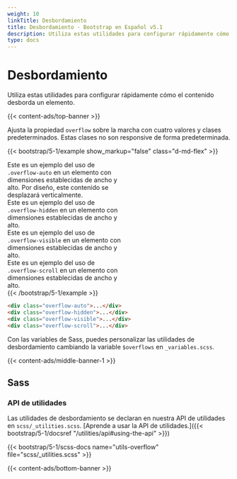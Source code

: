 ```yaml
---
weight: 10
linkTitle: Desbordamiento
title: Desbordamiento · Bootstrap en Español v5.1
description: Utiliza estas utilidades para configurar rápidamente cómo el contenido desborda un elemento.
type: docs
---
```


# Desbordamiento

Utiliza estas utilidades para configurar rápidamente cómo el contenido desborda un elemento.

{{< content-ads/top-banner >}}

Ajusta la propiedad `overflow` sobre la marcha con cuatro valores y clases predeterminados. Estas clases no son responsive de forma predeterminada.

{{< bootstrap/5-1/example show_markup="false" class="d-md-flex" >}}
  <div class="overflow-auto p-3 mb-3 mb-md-0 me-md-3 bg-light" style="max-width: 260px; max-height: 100px;">
    Este es un ejemplo del uso de <code>.overflow-auto</code> en un elemento con dimensiones establecidas de ancho y alto. Por diseño, este contenido se desplazará verticalmente.
  </div>
  <div class="overflow-hidden p-3 mb-3 mb-md-0 me-md-3 bg-light" style="max-width: 260px; max-height: 100px;">
    Este es un ejemplo del uso de <code>.overflow-hidden</code> en un elemento con dimensiones establecidas de ancho y alto.
  </div>
  <div class="overflow-visible p-3 mb-3 mb-md-0 me-md-3 bg-light" style="max-width: 260px; max-height: 100px;">
    Este es un ejemplo del uso de <code>.overflow-visible</code> en un elemento con dimensiones establecidas de ancho y alto.
  </div>
  <div class="overflow-scroll p-3 bg-light" style="max-width: 260px; max-height: 100px;">
    Este es un ejemplo del uso de <code>.overflow-scroll</code> en un elemento con dimensiones establecidas de ancho y alto.
  </div>
{{< /bootstrap/5-1/example >}}

```html
<div class="overflow-auto">...</div>
<div class="overflow-hidden">...</div>
<div class="overflow-visible">...</div>
<div class="overflow-scroll">...</div>
```

Con las variables de Sass, puedes personalizar las utilidades de desbordamiento cambiando la variable `$overflows` en `_variables.scss`.

{{< content-ads/middle-banner-1 >}}

## Sass

### API de utilidades

Las utilidades de desbordamiento se declaran en nuestra API de utilidades en `scss/_utilities.scss`. [Aprende a usar la API de utilidades.]({{< bootstrap/5-1/docsref "/utilities/api#using-the-api" >}})

{{< bootstrap/5-1/scss-docs name="utils-overflow" file="scss/_utilities.scss" >}}

{{< content-ads/bottom-banner >}}